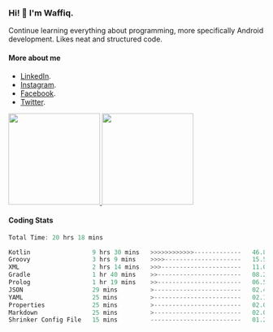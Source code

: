 ### Hi! 👋 I'm Waffiq.

Continue learning everything about programming, more specifically Android development. Likes neat and structured code.

#### More about me 
- [LinkedIn](https://www.linkedin.com/in/waffiqaziz/).
- [Instagram](https://www.instagram.com/waffiqaziz/).
- [Facebook](https://web.facebook.com/WaffiqAziz/).
- [Twitter](https://twitter.com/AzizWaffiq).

<p align="left">
<a href="https://github.com/waffiqaziz">
  <img height="180em" src="https://github-readme-stats-eight-theta.vercel.app/api?username=waffiqaziz&show_icons=true&theme=algolia&include_all_commits=true&count_private=true"/>
  <img height="180em" src="https://github-readme-stats-eight-theta.vercel.app/api/top-langs/?username=waffiqaziz&layout=compact&langs_count=8&theme=algolia"/>
</a>
</p>

#### Coding Stats
<!--START_SECTION:waka-->

```rust
Total Time: 20 hrs 18 mins

Kotlin                 9 hrs 30 mins   >>>>>>>>>>>>-------------   46.82 %
Groovy                 3 hrs 9 mins    >>>>---------------------   15.58 %
XML                    2 hrs 14 mins   >>>----------------------   11.03 %
Gradle                 1 hr 40 mins    >>-----------------------   08.27 %
Prolog                 1 hr 19 mins    >>-----------------------   06.53 %
JSON                   29 mins         >------------------------   02.42 %
YAML                   25 mins         >------------------------   02.12 %
Properties             25 mins         >------------------------   02.09 %
Markdown               25 mins         >------------------------   02.07 %
Shrinker Config File   15 mins         -------------------------   01.26 %
```

<!--END_SECTION:waka-->
